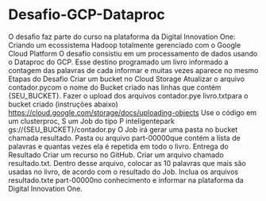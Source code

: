 # Desafio-GCP-Dataproc
O desafio faz parte do curso na plataforma da Digital Innovation One:
Criando um ecossistema Hadoop totalmente gerenciado com o Google Cloud Platform
O desafio consistiu em um processamento de dados usando o Dataproc do GCP. Esse destino programado um livro informado a contagem das palavras de cada informar e muitas vezes aparece no mesmo 
Etapas do Desafio
Criar um bucket no Cloud Storage
Atualizar o arquivo contador.pycom o nome do Bucket criado nas linhas que contém {SEU_BUCKET}.
Fazer o upload dos arquivos contador.pye livro.txtpara o bucket criado (instruções abaixo)
https://cloud.google.com/storage/docs/uploading-objects
Use o código em um clusterproc, S um Job do tipo P inteligentepark gs://{SEU_BUCKET}/contador.py
O Job irá gerar uma pasta no bucket chamada resultado. Pasta ou arquivo part-00000que contém a lista de palavras e quantas vezes ela é repetida em todo o livro.
Entrega do Resultado
Criar um recurso no GitHub.
Criar um arquivo chamado resultado.txt. Dentro desse arquivo, colocar as 10 palavras que mais são usadas no livro, de acordo com o resultado do Job.
Inclua os arquivos resultado.txte part-00000no conhecimento e informar na plataforma da Digital Innovation One.
